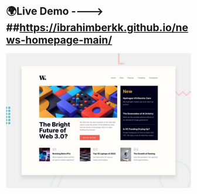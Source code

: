 # 🌍Live Demo ---->      ##https://ibrahimberkk.github.io/news-homepage-main/




![Design preview for the News homepage coding challenge](./design/desktop-preview.jpg)
